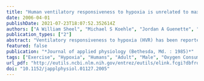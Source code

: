 ```yaml
---
title: "Human ventilatory responsiveness to hypoxia is unrelated to maximal aerobic capacity."
date: 2006-04-01
publishDate: 2021-07-23T18:07:52.352614Z
authors: ["A William Sheel", "Michael S Koehle", "Jordan A Guenette", "Glen E Foster", "Benjamin C Sporer", "Tu T Diep", "Donald C McKenzie"]
publication_types: ["2"]
abstract: "Ventilatory responsiveness to hypoxia (HVR) has been reported to be different between highly trained endurance athletes and healthy sedentary controls. However, a linkage between aerobic capacity and HVR has not been a universal finding. The purpose of this study was to examine the relationship between HVR and maximal oxygen consumption (VO2 max) in healthy men with a wide range of aerobic capacities. Subjects performed a HVR test followed by an incremental cycle test to exhaustion. Participants were classified according to their maximal aerobic capacity. Those with a VO2 max of textgreateror=60 ml x kg(-1) x min(-1) were considered highly trained (n = 13); those with a VO2 max of 50-60 ml x kg(-1) x min(-1) were considered moderately-trained (n = 18); and those with a VO2 max of textless50 ml x kg(-1) x min(-1) were considered untrained (n = 24). No statistical differences were detected between the three groups for HVR (P textgreater 0.05), and the HVR values were variable within each group (range: untrained = 0.28-1.61, moderately trained = 0.23-2.39, and highly trained = 0.08-1.73 l x min.%arterial O2 saturation(-1)). The relationship between HVR and VO2 max was not statistically significant (r = -0.1723; P textgreater 0.05). HVR was also unrelated to maximal minute ventilation and ventilatory equivalents for O2 and CO2. We found that a spectrum of hypoxic ventilatory control is present in well-trained endurance athletes and moderately and untrained men. We interpret these observations to mean that other factors are more important in determining hypoxic ventilatory control than physical conditioning per se."
featured: false
publication: "*Journal of applied physiology (Bethesda, Md. : 1985)*"
tags: ["Exercise", "Hypoxia", "Humans", "Adult", "Male", "Oxygen Consumption", "Pulmonary Ventilation", "Physical Endurance"]
url_pdf: "http://eutils.ncbi.nlm.nih.gov/entrez/eutils/elink.fcgi?dbfrom=pubmed&id=16410378&retmode=ref&cmd=prlinks"
doi: "10.1152/japplphysiol.01127.2005"
---
```


